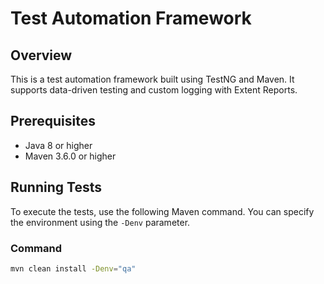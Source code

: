 # Test Automation Framework

## Overview
This is a test automation framework built using TestNG and Maven. It supports data-driven testing and custom logging with Extent Reports.

## Prerequisites
- Java 8 or higher
- Maven 3.6.0 or higher

## Running Tests
To execute the tests, use the following Maven command. You can specify the environment using the `-Denv` parameter.

### Command
```sh
mvn clean install -Denv="qa"
